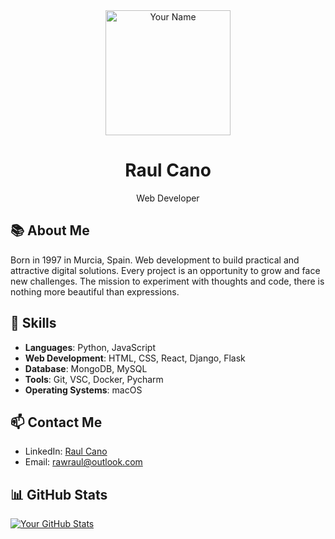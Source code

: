 <div align="center">
  <img src="your-profile-image-url" alt="Your Name" width="200px" />
  <h1>Raul Cano</h1>
  <p>Web Developer</p>
</div>

## 📚 About Me
Born in 1997 in Murcia, Spain. Web development to build practical and attractive digital solutions. Every project is an opportunity to grow and face new challenges. The mission to experiment with thoughts and code, there is nothing more beautiful than expressions.

## 🚀 Skills
- **Languages**: Python, JavaScript
- **Web Development**: HTML, CSS, React, Django, Flask
- **Database**: MongoDB, MySQL
- **Tools**: Git, VSC, Docker, Pycharm
- **Operating Systems**: macOS

## 📫 Contact Me
- LinkedIn: [Raul Cano](www.linkedin.com/in/raulmarco-in)
- Email: [rawraul@outlook.com](mailto:rawraul@outlook.com)

## 📊 GitHub Stats
[![Your GitHub Stats](https://github-readme-stats.vercel.app/api?username=your-github-username&show_icons=true&theme=dark)](https://github.com/anuraghazra/github-readme-stats)


